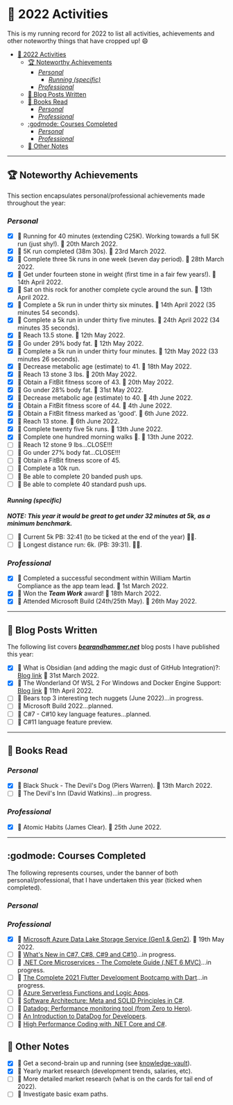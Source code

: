 # :confetti_ball: 2022 Activities

This is my running record for 2022 to list all activities, achievements and other noteworthy things that have cropped up! :smile:

- [:confetti_ball: 2022 Activities](#confetti_ball-2022-activities)
  - [:trophy: Noteworthy Achievements](#trophy-noteworthy-achievements)
    - [*Personal*](#personal)
      - [*Running (specific)*](#running-specific)
    - [*Professional*](#professional)
  - [:postbox: Blog Posts Written](#postbox-blog-posts-written)
  - [:blue_book: Books Read](#blue_book-books-read)
    - [*Personal*](#personal-1)
    - [*Professional*](#professional-1)
  - [:godmode: Courses Completed](#godmode-courses-completed)
    - [*Personal*](#personal-2)
    - [*Professional*](#professional-2)
  - [:notebook: Other Notes](#notebook-other-notes)

---

## :trophy: Noteworthy Achievements

This section encapsulates personal/professional achievements made throughout the year:

### *Personal*

- [x] :small_orange_diamond: Running for 40 minutes (extending C25K). Working towards a full 5K run (just shy!). :date: 20th March 2022.
- [x] :small_orange_diamond: 5K run completed (38m 30s). :date: 23rd March 2022.
- [x] :small_orange_diamond: Complete three 5k runs in one week (seven day period). :date: 28th March 2022.
- [x] :small_orange_diamond: Get under fourteen stone in weight (first time in a fair few years!). :date: 14th April 2022.
- [x] :small_orange_diamond: Sat on this rock for another complete cycle around the sun. :date: 13th April 2022.
- [x] :small_orange_diamond: Complete a 5k run in under thirty six minutes. :date: 14th April 2022 (35 minutes 54 seconds).
- [x] :small_orange_diamond: Complete a 5k run in under thirty five minutes. :date: 24th April 2022 (34 minutes 35 seconds).
- [x] :small_orange_diamond: Reach 13.5 stone. :date: 12th May 2022.
- [x] :small_orange_diamond: Go under 29% body fat. :date: 12th May 2022.
- [x] :small_orange_diamond: Complete a 5k run in under thirty four minutes. :date: 12th May 2022 (33 minutes 26 seconds).
- [x] :small_orange_diamond: Decrease metabolic age (estimate) to 41. :date: 18th May 2022.
- [x] :small_orange_diamond: Reach 13 stone 3 lbs. :date: 20th May 2022.
- [x] :small_orange_diamond: Obtain a FitBit fitness score of 43. :date: 20th May 2022.
- [x] :small_orange_diamond: Go under 28% body fat. :date: 31st May 2022.
- [x] :small_orange_diamond: Decrease metabolic age (estimate) to 40. :date: 4th June 2022.
- [x] :small_orange_diamond: Obtain a FitBit fitness score of 44. :date: 4th June 2022.
- [x] :small_orange_diamond: Obtain a FitBit fitness marked as 'good'. :date: 6th June 2022.
- [x] :small_orange_diamond: Reach 13 stone. :date: 6th June 2022.
- [x] :small_orange_diamond: Complete twenty five 5k runs. :date: 13th June 2022.
- [x] :small_orange_diamond: Complete one hundred morning walks :walking:. :date: 13th June 2022.
- [ ] :small_orange_diamond: Reach 12 stone 9 lbs...CLOSE!!!
- [ ] :small_orange_diamond: Go under 27% body fat...CLOSE!!!
- [ ] :small_orange_diamond: Obtain a FitBit fitness score of 45.
- [ ] :small_orange_diamond: Complete a 10k run.
- [ ] :small_orange_diamond: Be able to complete 20 banded push ups.
- [ ] :small_orange_diamond: Be able to complete 40 standard push ups.

#### *Running (specific)*

***NOTE: This year it would be great to get under 32 minutes at 5k, as a minimum benchmark.***

- [ ] :small_orange_diamond: Current 5k PB: 32:41 (to be ticked at the end of the year) :running_man:.
- [ ] :small_orange_diamond: Longest distance run: 6k. (PB: 39:31). :running_man:.

### *Professional*

- [x] :small_orange_diamond: Completed a successful secondment within William Martin Compliance as the app team lead. :date: 1st March 2022.
- [x] :small_orange_diamond: Won the ***Team Work*** award! :date: 18th March 2022.
- [x] :small_orange_diamond: Attended Microsoft Build (24th/25th May). :date: 26th May 2022.

---

## :postbox: Blog Posts Written

The following list covers ***[bearandhammer.net](https://bearandhammer.net)*** blog posts I have published this year:

- [x] :small_orange_diamond: What is Obsidian (and adding the magic dust of GitHub Integration)?: [Blog link](https://bearandhammer.net/2022/04/01/what-is-obsidian-and-adding-the-magic-dust-of-github-integration/) :date: 31st March 2022.
- [x] :small_orange_diamond: The Wonderland Of WSL 2 For Windows and Docker Engine Support: [Blog link](https://bearandhammer.net/2022/04/11/the-wonderland-of-wsl-2-for-windows-and-docker-engine-support/) :date: 11th April 2022.
- [ ] :small_orange_diamond: Bears top 3 interesting tech nuggets (June 2022)...in progress.
- [ ] :small_orange_diamond: Microsoft Build 2022...planned.
- [ ] :small_orange_diamond: C#7 - C#10 key language features...planned.
- [ ] :small_orange_diamond: C#11 language feature preview.

---

## :blue_book: Books Read

### *Personal*

- [x] :small_orange_diamond: Black Shuck - The Devil's Dog (Piers Warren). :date: 13th March 2022.
- [ ] :small_orange_diamond: The Devil's Inn (David Watkins)...in progress.

### *Professional*

- [x] :small_orange_diamond: Atomic Habits (James Clear). :date: 25th June 2022.

---

## :godmode: Courses Completed

The following represents courses, under the banner of both personal/professional, that I have undertaken this year (ticked when completed).

### *Personal*

### *Professional*

- [x] :small_orange_diamond: [Microsoft Azure Data Lake Storage Service (Gen1 & Gen2)](https://www.udemy.com/course/microsoft-azure-data-lake/). :date: 19th May 2022.
- [ ] :small_orange_diamond: [What's New in C#7, C#8, C#9 and C#10](https://www.udemy.com/course/csharp7-whats-new/)...in progress.
- [ ] :small_orange_diamond: [.NET Core Microservices - The Complete Guide (.NET 6 MVC)](https://www.udemy.com/course/net-core-microservices-the-complete-guide-net-6-mvc/)...in progress.
- [ ] :small_orange_diamond: [The Complete 2021 Flutter Development Bootcamp with Dart](https://www.udemy.com/course/flutter-bootcamp-with-dart/)...in progress.
- [ ] :small_orange_diamond: [Azure Serverless Functions and Logic Apps](https://www.udemy.com/course/azure-serverless/).
- [ ] :small_orange_diamond: [Software Architecture: Meta and SOLID Principles in C#](https://www.udemy.com/course/solid-principles/).
- [ ] :small_orange_diamond: [Datadog: Performance monitoring tool (from Zero to Hero)](https://www.udemy.com/course/datadog-performance-monitoring-tool-from-zero-to-hero/).
- [ ] :small_orange_diamond: [An Introduction to DataDog for Developers](https://www.udemy.com/course/datadog-for-devops/).
- [ ] :small_orange_diamond: [High Performance Coding with .NET Core and C#](https://www.udemy.com/course/high-performance-coding-with-net-core-and-csharp/).

## :notebook: Other Notes

- [x] :small_orange_diamond: Get a second-brain up and running (see [knowledge-vault](https://github.com/bearandhammer/knowledge-vault)).
- [x] :small_orange_diamond: Yearly market research (development trends, salaries, etc).
- [ ] :small_orange_diamond: More detailed market research (what is on the cards for tail end of 2022).
- [ ] :small_orange_diamond: Investigate basic exam paths.